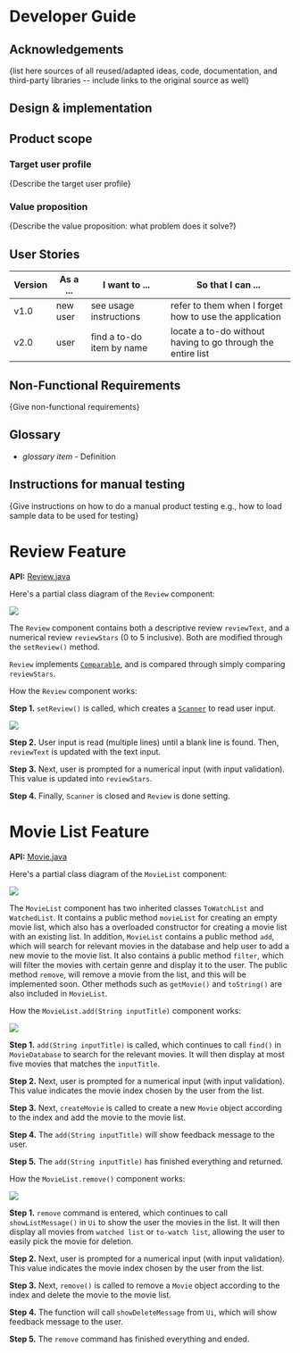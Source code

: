 # Developer Guide

## Acknowledgements

{list here sources of all reused/adapted ideas, code, documentation, and third-party libraries -- include links to the original source as well}

## Design & implementation

## Product scope
### Target user profile

{Describe the target user profile}

### Value proposition

{Describe the value proposition: what problem does it solve?}

## User Stories

|Version| As a ... | I want to ... | So that I can ...|
|--------|----------|---------------|------------------|
|v1.0|new user|see usage instructions|refer to them when I forget how to use the application|
|v2.0|user|find a to-do item by name|locate a to-do without having to go through the entire list|

## Non-Functional Requirements

{Give non-functional requirements}

## Glossary

* *glossary item* - Definition

## Instructions for manual testing

{Give instructions on how to do a manual product testing e.g., how to load sample data to be used for testing}


<!-- Zhan hong working on this section-->
# Review Feature
**API:** [Review.java](https://github.com/AY2223S2-CS2113-W12-4/tp/blob/master/src/main/java/Review.java)

Here's a partial class diagram of the `Review` component:

![](/PUMLFiles/Review/review1.png)

The `Review` component contains both a descriptive review `reviewText`,
and a numerical review `reviewStars` (0 to 5 inclusive). Both are modified through the
`setReview()` method.

`Review` implements [`Comparable`](https://docs.oracle.com/javase/8/docs/api/java/lang/Comparable.html), and is compared
through simply comparing `reviewStars`.

How the `Review` component works:

**Step 1.** `setReview()` is called, which creates a [`Scanner`](https://docs.oracle.com/javase/7/docs/api/java/util/Scanner.html)
to read user input.

![](/PUMLFiles/Review/review2.png)

**Step 2.** User input is read (multiple lines) until a blank line is found.
Then, `reviewText` is updated with the text input.

**Step 3.** Next, user is prompted for a numerical input (with input validation).
This value is updated into `reviewStars`.

**Step 4.** Finally, `Scanner` is closed and `Review` is done setting.

# Movie List Feature
**API:** [Movie.java](https://github.com/AY2223S2-CS2113-W12-4/tp/blob/master/src/main/java/MovieList.java)

Here's a partial class diagram of the `MovieList` component:

![](/PUMLFiles/MovieList/movielist1.png)

The `MovieList` component has two inherited classes `ToWatchList` and `WatchedList`. It contains a public method `movieList` for creating an empty movie list,
which also has a overloaded constructor for creating a movie list with an existing list.
In addition, `MovieList` contains a public method `add`, which will search for relevant movies in the database
and help user to add a new movie to the movie list. It also contains a public method `filter`, 
which will filter the movies with certain genre and display it to the user. The public method `remove`, will remove a movie from the list, 
and this will be implemented soon. Other methods such as `getMovie()` and `toString()` are also included in `MovieList`. 


How the `MovieList.add(String inputTitle)` component works:

![](/PUMLFiles/MovieList/movielist2.png)

**Step 1.** `add(String inputTitle)` is called, which continues to call `find()` in `MovieDatabase` to search for the relevant movies.
It will then display at most five movies that matches the `inputTitle`.

**Step 2.** Next, user is prompted for a numerical input (with input validation).
This value indicates the movie index chosen by the user from the list.

**Step 3.** Next, `createMovie` is called to create a new `Movie` object according to the index and add the movie to the movie list.

**Step 4.** The `add(String inputTitle)` will show feedback message to the user.

**Step 5.** The `add(String inputTitle)` has finished everything and returned.

How the `MovieList.remove()` component works:

![](/PUMLFiles/MovieList/movielist3.png)

**Step 1.** `remove` command is entered, which continues to call `showListMessage()` in `Ui` to 
show the user the movies in the list.
It will then display all movies from `watched list` or `to-watch list`, allowing the user to easily pick the movie for deletion.

**Step 2.** Next, user is prompted for a numerical input (with input validation).
This value indicates the movie index chosen by the user from the list.

**Step 3.** Next, `remove()` is called to remove a  `Movie` object according to the index and delete the movie to the movie list.

**Step 4.** The function will call `showDeleteMessage` from `Ui`, which will show feedback message to the user.

**Step 5.** The `remove` command has finished everything and ended.


